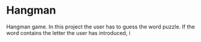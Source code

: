 # Hangman
Hangman game. In this project the user has to guess the word puzzle. If the word contains the letter the user has introduced, i
